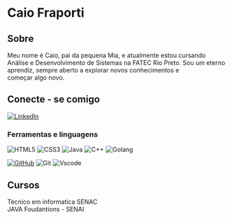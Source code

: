 # Caio Fraporti

## Sobre

Meu nome é Caio, pai da pequena Mia, e atualmente estou cursando Análise e Desenvolvimento de Sistemas na FATEC Rio Preto. Sou um eterno aprendiz, sempre aberto a explorar novos conhecimentos e começar algo novo.

## Conecte - se comigo
[![LinkedIn](https://img.shields.io/badge/LinkedIn-0077B5?style=for-the-badge&logo=linkedin&logoColor=white)](www.linkedin.com/in/caiofraporti)

### Ferramentas e linguagens

![HTML5](https://img.shields.io/badge/HTML5-00599C?style=for-the-badge&logo=html5&logoColor=white) ![CSS3](https://img.shields.io/badge/CSS3-00599C?style=for-the-badge&logo=css3&logoColor=white) ![Java](https://img.shields.io/badge/java-00599C.svg?style=for-the-badge&logo=openjdk&logoColor=white) ![C++](https://img.shields.io/badge/C%2B%2B-00599C?style=for-the-badge&logo=c%2B%2B&logoColor=white) ![Golang](https://img.shields.io/badge/Go-00599C?style=for-the-badge&logo=go&logoColor=white)

[![GitHub](https://img.shields.io/badge/GitHub-00599C?style=for-the-badge&logo=github&logoColor=white)](https://github.com/caiofraporti) ![Git](https://img.shields.io/badge/GIT-00599C?style=for-the-badge&logo=git&logoColor=white) ![Vscode](https://img.shields.io/badge/Vscode-00599C?style=for-the-badge&logo=visual-studio-code&logoColor=white)

## Cursos

Técnico em informatica SENAC <br>
JAVA Foudantions - SENAI
